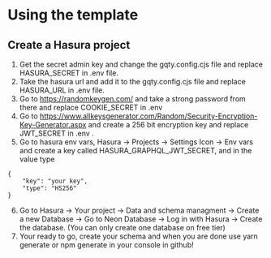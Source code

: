 # Using the template

## Create a Hasura project
1. Get the secret admin key and change the gqty.config.cjs file and replace HASURA_SECRET in .env file.
2. Take the hasura url and add it to the gqty.config.cjs file and replace HASURA_URL in .env file.
3. Go to https://randomkeygen.com/ and take a strong password from there and replace COOKIE_SECRET in .env
4. Go to https://www.allkeysgenerator.com/Random/Security-Encryption-Key-Generator.aspx and create a 256 bit encryption key and replace JWT_SECRET in .env .
5. Go to hasura env vars, Hasura -> Projects -> Settings Icon -> Env vars and create a key called HASURA_GRAPHQL_JWT_SECRET, and in the value type 
```
{
    "key": "your key",
    "type": "HS256"
}
```
6. Go to Hasura -> Your project -> Data and schema managment -> Create a new Database -> Go to Neon Database -> Log in with Hasura -> Create the database. (You can only create one database on free tier)
7. Your ready to go, create your schema and when you are done use yarn generate or npm generate in your console in github!
